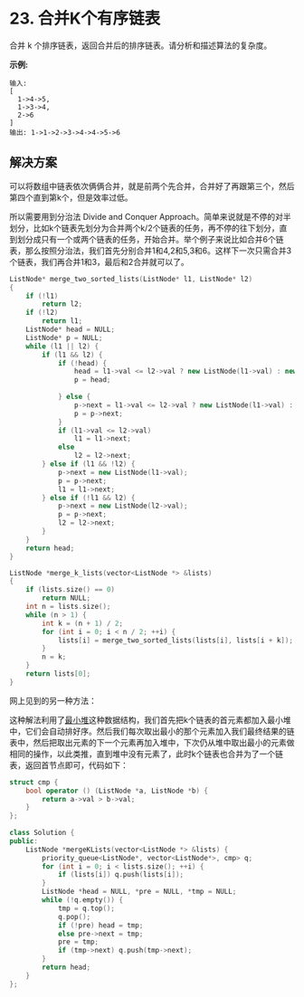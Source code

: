 # 23. 合并K个有序链表

合并 k 个排序链表，返回合并后的排序链表。请分析和描述算法的复杂度。

**示例:**

```
输入:
[
  1->4->5,
  1->3->4,
  2->6
]
输出: 1->1->2->3->4->4->5->6
```



## 解决方案

可以将数组中链表依次俩俩合并，就是前两个先合并，合并好了再跟第三个，然后第四个直到第k个，但是效率过低。

所以需要用到分治法 Divide and Conquer Approach。简单来说就是不停的对半划分，比如k个链表先划分为合并两个k/2个链表的任务，再不停的往下划分，直到划分成只有一个或两个链表的任务，开始合并。举个例子来说比如合并6个链表，那么按照分治法，我们首先分别合并1和4,2和5,3和6。这样下一次只需合并3个链表，我们再合并1和3，最后和2合并就可以了。

```c++
ListNode* merge_two_sorted_lists(ListNode* l1, ListNode* l2)
{
    if (!l1)
        return l2;
    if (!l2)
        return l1;
    ListNode* head = NULL;
    ListNode* p = NULL;
    while (l1 || l2) {
        if (l1 && l2) {
            if (!head) {
                head = l1->val <= l2->val ? new ListNode(l1->val) : new ListNode(l2->val);
                p = head;
                    
            } else {
                p->next = l1->val <= l2->val ? new ListNode(l1->val) : new ListNode(l2->val);
                p = p->next;
            }
            if (l1->val <= l2->val)
                l1 = l1->next;
            else
                l2 = l2->next;
        } else if (l1 && !l2) {
            p->next = new ListNode(l1->val);
            p = p->next;
            l1 = l1->next;
        } else if (!l1 && l2) {
            p->next = new ListNode(l2->val);
            p = p->next;
            l2 = l2->next;
        }
    }
    return head;
}

ListNode *merge_k_lists(vector<ListNode *> &lists)
{
    if (lists.size() == 0)
        return NULL;
    int n = lists.size();
    while (n > 1) {
        int k = (n + 1) / 2;
        for (int i = 0; i < n / 2; ++i) {
            lists[i] = merge_two_sorted_lists(lists[i], lists[i + k]);
        }
        n = k;
    }
    return lists[0];
}
```



网上见到的另一种方法：

这种解法利用了[最小堆](https://zh.wikipedia.org/wiki/%E6%9C%80%E5%A4%A7%E2%80%94%E6%9C%80%E5%B0%8F%E5%A0%86)这种数据结构，我们首先把k个链表的首元素都加入最小堆中，它们会自动排好序。然后我们每次取出最小的那个元素加入我们最终结果的链表中，然后把取出元素的下一个元素再加入堆中，下次仍从堆中取出最小的元素做相同的操作，以此类推，直到堆中没有元素了，此时k个链表也合并为了一个链表，返回首节点即可，代码如下：

```c++
struct cmp {
    bool operator () (ListNode *a, ListNode *b) {
        return a->val > b->val;
    }
};
 
class Solution {  
public:  
    ListNode *mergeKLists(vector<ListNode *> &lists) {  
        priority_queue<ListNode*, vector<ListNode*>, cmp> q;
        for (int i = 0; i < lists.size(); ++i) {
            if (lists[i]) q.push(lists[i]);
        }
        ListNode *head = NULL, *pre = NULL, *tmp = NULL;
        while (!q.empty()) {
            tmp = q.top();
            q.pop();
            if (!pre) head = tmp;
            else pre->next = tmp;
            pre = tmp;
            if (tmp->next) q.push(tmp->next);
        }
        return head;
    }  
};  
```

